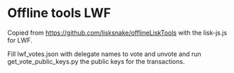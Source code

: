 # Offline tools LWF

Copied from https://github.com/lisksnake/offlineLiskTools with the lisk-js.js for LWF.


Fill lwf_votes.json with delegate names to vote and unvote and run get_vote_public_keys.py the public keys for the transactions.